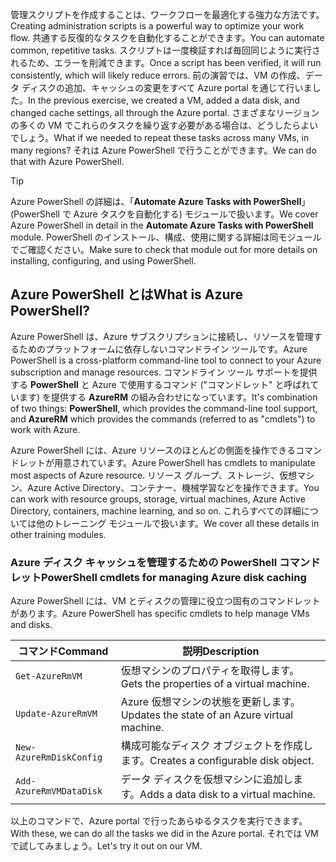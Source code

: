 <span data-ttu-id="931a5-101">管理スクリプトを作成することは、ワークフローを最適化する強力な方法です。</span><span class="sxs-lookup"><span data-stu-id="931a5-101">Creating administration scripts is a powerful way to optimize your work flow.</span></span> <span data-ttu-id="931a5-102">共通する反復的なタスクを自動化することができます。</span><span class="sxs-lookup"><span data-stu-id="931a5-102">You can automate common, repetitive tasks.</span></span> <span data-ttu-id="931a5-103">スクリプトは一度検証すれば毎回同じように実行されるため、エラーを削減できます。</span><span class="sxs-lookup"><span data-stu-id="931a5-103">Once a script has been verified, it will run consistently, which will likely reduce errors.</span></span> <span data-ttu-id="931a5-104">前の演習では、VM の作成、データ ディスクの追加、キャッシュの変更をすべて Azure portal を通じて行いました。</span><span class="sxs-lookup"><span data-stu-id="931a5-104">In the previous exercise, we created a VM, added a data disk, and changed cache settings, all through the Azure portal.</span></span> <span data-ttu-id="931a5-105">さまざまなリージョンの多くの VM でこれらのタスクを繰り返す必要がある場合は、どうしたらよいでしょう。</span><span class="sxs-lookup"><span data-stu-id="931a5-105">What if we needed to repeat these tasks across many VMs, in many regions?</span></span> <span data-ttu-id="931a5-106">それは Azure PowerShell で行うことができます。</span><span class="sxs-lookup"><span data-stu-id="931a5-106">We can do that with Azure PowerShell.</span></span>

> [!TIP]
> <span data-ttu-id="931a5-107">Azure PowerShell の詳細は、「**Automate Azure Tasks with PowerShell**」 (PowerShell で Azure タスクを自動化する) モジュールで扱います。</span><span class="sxs-lookup"><span data-stu-id="931a5-107">We cover Azure PowerShell in detail in the **Automate Azure Tasks with PowerShell** module.</span></span> <span data-ttu-id="931a5-108">PowerShell のインストール、構成、使用に関する詳細は同モジュールでご確認ください。</span><span class="sxs-lookup"><span data-stu-id="931a5-108">Make sure to check that module out for more details on installing, configuring, and using PowerShell.</span></span>

## <a name="what-is-azure-powershell"></a><span data-ttu-id="931a5-109">Azure PowerShell とは</span><span class="sxs-lookup"><span data-stu-id="931a5-109">What is Azure PowerShell?</span></span>

<span data-ttu-id="931a5-110">Azure PowerShell は、Azure サブスクリプションに接続し、リソースを管理するためのプラットフォームに依存しないコマンドライン ツールです。</span><span class="sxs-lookup"><span data-stu-id="931a5-110">Azure PowerShell is a cross-platform command-line tool to connect to your Azure subscription and manage resources.</span></span> <span data-ttu-id="931a5-111">コマンドライン ツール サポートを提供する **PowerShell** と Azure で使用するコマンド ("コマンドレット" と呼ばれています) を提供する **AzureRM** の組み合わせになっています。</span><span class="sxs-lookup"><span data-stu-id="931a5-111">It's combination of two things: **PowerShell**, which provides the command-line tool support, and **AzureRM** which provides the commands (referred to as "cmdlets") to work with Azure.</span></span> 

<span data-ttu-id="931a5-112">Azure PowerShell には、Azure リソースのほとんどの側面を操作できるコマンドレットが用意されています。</span><span class="sxs-lookup"><span data-stu-id="931a5-112">Azure PowerShell has cmdlets to manipulate most aspects of Azure resource.</span></span> <span data-ttu-id="931a5-113">リソース グループ、ストレージ、仮想マシン、Azure Active Directory、コンテナー、機械学習などを操作できます。</span><span class="sxs-lookup"><span data-stu-id="931a5-113">You can work with resource groups, storage, virtual machines, Azure Active Directory, containers, machine learning, and so on.</span></span> <span data-ttu-id="931a5-114">これらすべての詳細については他のトレーニング モジュールで扱います。</span><span class="sxs-lookup"><span data-stu-id="931a5-114">We cover all these details in other training modules.</span></span>

### <a name="powershell-cmdlets-for-managing-azure-disk-caching"></a><span data-ttu-id="931a5-115">Azure ディスク キャッシュを管理するための PowerShell コマンドレット</span><span class="sxs-lookup"><span data-stu-id="931a5-115">PowerShell cmdlets for managing Azure disk caching</span></span>

<span data-ttu-id="931a5-116">Azure PowerShell には、VM とディスクの管理に役立つ固有のコマンドレットがあります。</span><span class="sxs-lookup"><span data-stu-id="931a5-116">Azure PowerShell has specific cmdlets to help manage VMs and disks.</span></span>

|<span data-ttu-id="931a5-117">コマンド</span><span class="sxs-lookup"><span data-stu-id="931a5-117">Command</span></span>  | <span data-ttu-id="931a5-118">説明</span><span class="sxs-lookup"><span data-stu-id="931a5-118">Description</span></span> |
|---------|-------------|
| `Get-AzureRmVM`         | <span data-ttu-id="931a5-119">仮想マシンのプロパティを取得します。</span><span class="sxs-lookup"><span data-stu-id="931a5-119">Gets the properties of a virtual machine.</span></span>       |
| `Update-AzureRmVM`      | <span data-ttu-id="931a5-120">Azure 仮想マシンの状態を更新します。</span><span class="sxs-lookup"><span data-stu-id="931a5-120">Updates the state of an Azure virtual machine.</span></span>  |
| `New-AzureRmDiskConfig` | <span data-ttu-id="931a5-121">構成可能なディスク オブジェクトを作成します。</span><span class="sxs-lookup"><span data-stu-id="931a5-121">Creates a configurable disk object.</span></span>             |
| `Add-AzureRmVMDataDisk` | <span data-ttu-id="931a5-122">データ ディスクを仮想マシンに追加します。</span><span class="sxs-lookup"><span data-stu-id="931a5-122">Adds a data disk to a virtual machine.</span></span>          |

<span data-ttu-id="931a5-123">以上のコマンドで、Azure portal で行ったあらゆるタスクを実行できます。</span><span class="sxs-lookup"><span data-stu-id="931a5-123">With these, we can do all the tasks we did in the Azure portal.</span></span> <span data-ttu-id="931a5-124">それでは VM で試してみましょう。</span><span class="sxs-lookup"><span data-stu-id="931a5-124">Let's try it out on our VM.</span></span>
